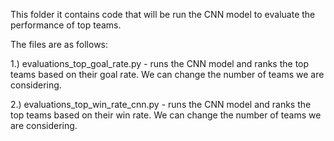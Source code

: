This folder it contains code that will be run the CNN model to evaluate the performance of top teams. 

The files are as follows:

1.) evaluations_top_goal_rate.py - runs the CNN model and ranks the top teams based on their goal rate. We can change the number of teams we are considering.

2.) evaluations_top_win_rate_cnn.py - runs the CNN model and ranks the top teams based on their win rate. We can change the number of teams we are considering.
